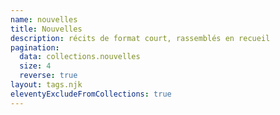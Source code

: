 ```yaml
---
name: nouvelles
title: Nouvelles
description: récits de format court, rassemblés en recueil
pagination:
  data: collections.nouvelles
  size: 4
  reverse: true
layout: tags.njk
eleventyExcludeFromCollections: true
---
```

